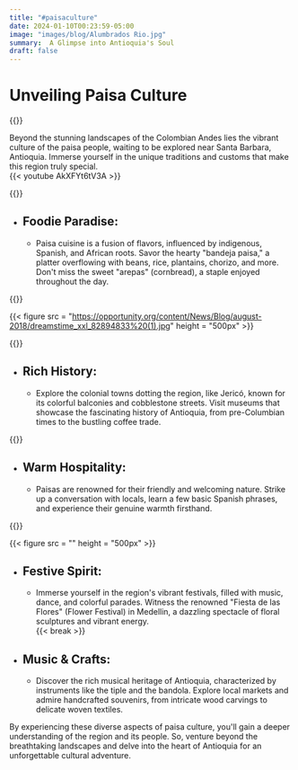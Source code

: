 ```yaml
---
title: "#paisaculture"
date: 2024-01-10T00:23:59-05:00
image: "images/blog/Alumbrados Rio.jpg"
summary:  A Glimpse into Antioquia's Soul  
draft: false
---  
```


# Unveiling Paisa Culture    
  
{{<break>}}  

Beyond the stunning landscapes of the Colombian Andes lies the vibrant culture of the paisa people, waiting to be explored near Santa Barbara, Antioquia. Immerse yourself in the unique traditions and customs that make this region truly special.    
{{< youtube AkXFYt6tV3A >}}   
  
{{<break>}}  

- ## **Foodie Paradise:** 
    - Paisa cuisine is a fusion of flavors, influenced by indigenous, Spanish, and African roots. Savor the hearty "bandeja paisa," a platter overflowing with beans, rice, plantains, chorizo, and more. Don't miss the sweet "arepas" (cornbread), a staple enjoyed throughout the day.     
  
{{<break>}}  

{{< figure src = "https://opportunity.org/content/News/Blog/august-2018/dreamstime_xxl_82894833%20(1).jpg" height = "500px" >}}     
  
{{<break>}}  

- ## **Rich History:** 
    - Explore the colonial towns dotting the region, like Jericó, known for its colorful balconies and cobblestone streets. Visit museums that showcase the fascinating history of Antioquia, from pre-Columbian times to the bustling coffee trade.
    
  
{{<break>}}  

- ## **Warm Hospitality:**  
    - Paisas are renowned for their friendly and welcoming nature. Strike up a conversation with locals, learn a few basic Spanish phrases, and experience their genuine warmth firsthand.       
  
{{<break>}}  

{{< figure src = "" height = "500px" >}}   
- ## **Festive Spirit:** 
    - Immerse yourself in the region's vibrant festivals, filled with music, dance, and colorful parades. Witness the renowned "Fiesta de las Flores" (Flower Festival) in Medellin, a dazzling spectacle of floral sculptures and vibrant energy.  
{{< break >}}  

- ## **Music & Crafts:**
    - Discover the rich musical heritage of Antioquia, characterized by instruments like the tiple and the bandola. Explore local markets and admire handcrafted souvenirs, from intricate wood carvings to delicate woven textiles.

By experiencing these diverse aspects of paisa culture, you'll gain a deeper understanding of the region and its people. So, venture beyond the breathtaking landscapes and delve into the heart of Antioquia for an unforgettable cultural adventure.

